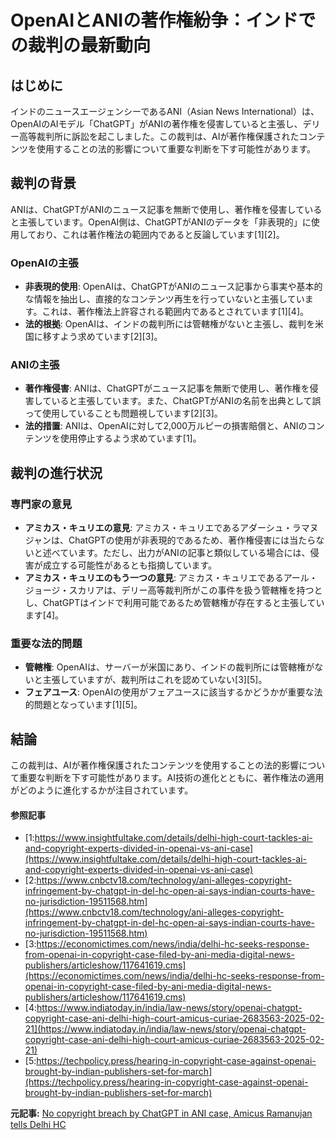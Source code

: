 # OpenAIとANIの著作権紛争：インドでの裁判の最新動向

## はじめに

インドのニュースエージェンシーであるANI（Asian News International）は、OpenAIのAIモデル「ChatGPT」がANIの著作権を侵害していると主張し、デリー高等裁判所に訴訟を起こしました。この裁判は、AIが著作権保護されたコンテンツを使用することの法的影響について重要な判断を下す可能性があります。

## 裁判の背景

ANIは、ChatGPTがANIのニュース記事を無断で使用し、著作権を侵害していると主張しています。OpenAI側は、ChatGPTがANIのデータを「非表現的」に使用しており、これは著作権法の範囲内であると反論しています[1][2]。

### OpenAIの主張

- **非表現的使用**: OpenAIは、ChatGPTがANIのニュース記事から事実や基本的な情報を抽出し、直接的なコンテンツ再生を行っていないと主張しています。これは、著作権法上許容される範囲内であるとされています[1][4]。
- **法的根拠**: OpenAIは、インドの裁判所には管轄権がないと主張し、裁判を米国に移すよう求めています[2][3]。

### ANIの主張

- **著作権侵害**: ANIは、ChatGPTがニュース記事を無断で使用し、著作権を侵害していると主張しています。また、ChatGPTがANIの名前を出典として誤って使用していることも問題視しています[2][3]。
- **法的措置**: ANIは、OpenAIに対して2,000万ルピーの損害賠償と、ANIのコンテンツを使用停止するよう求めています[1]。

## 裁判の進行状況

### 専門家の意見

- **アミカス・キュリエの意見**: アミカス・キュリエであるアダーシュ・ラマヌジャンは、ChatGPTの使用が非表現的であるため、著作権侵害には当たらないと述べています。ただし、出力がANIの記事と類似している場合には、侵害が成立する可能性があるとも指摘しています。
- **アミカス・キュリエのもう一つの意見**: アミカス・キュリエであるアール・ジョージ・スカリアは、デリー高等裁判所がこの事件を扱う管轄権を持つとし、ChatGPTはインドで利用可能であるため管轄権が存在すると主張しています[4]。

### 重要な法的問題

- **管轄権**: OpenAIは、サーバーが米国にあり、インドの裁判所には管轄権がないと主張していますが、裁判所はこれを認めていない[3][5]。
- **フェアユース**: OpenAIの使用がフェアユースに該当するかどうかが重要な法的問題となっています[1][5]。

## 結論

この裁判は、AIが著作権保護されたコンテンツを使用することの法的影響について重要な判断を下す可能性があります。AI技術の進化とともに、著作権法の適用がどのように進化するかが注目されています。

#### 参照記事
- [1:https://www.insightfultake.com/details/delhi-high-court-tackles-ai-and-copyright-experts-divided-in-openai-vs-ani-case](https://www.insightfultake.com/details/delhi-high-court-tackles-ai-and-copyright-experts-divided-in-openai-vs-ani-case)
- [2:https://www.cnbctv18.com/technology/ani-alleges-copyright-infringement-by-chatgpt-in-del-hc-open-ai-says-indian-courts-have-no-jurisdiction-19511568.htm](https://www.cnbctv18.com/technology/ani-alleges-copyright-infringement-by-chatgpt-in-del-hc-open-ai-says-indian-courts-have-no-jurisdiction-19511568.htm)
- [3:https://economictimes.com/news/india/delhi-hc-seeks-response-from-openai-in-copyright-case-filed-by-ani-media-digital-news-publishers/articleshow/117641619.cms](https://economictimes.com/news/india/delhi-hc-seeks-response-from-openai-in-copyright-case-filed-by-ani-media-digital-news-publishers/articleshow/117641619.cms)
- [4:https://www.indiatoday.in/india/law-news/story/openai-chatgpt-copyright-case-ani-delhi-high-court-amicus-curiae-2683563-2025-02-21](https://www.indiatoday.in/india/law-news/story/openai-chatgpt-copyright-case-ani-delhi-high-court-amicus-curiae-2683563-2025-02-21)
- [5:https://techpolicy.press/hearing-in-copyright-case-against-openai-brought-by-indian-publishers-set-for-march](https://techpolicy.press/hearing-in-copyright-case-against-openai-brought-by-indian-publishers-set-for-march)


**元記事:** [ No copyright breach by ChatGPT in ANI case, Amicus Ramanujan tells Delhi HC](https://bestmediainfo.com/mediainfo/mediainfo-digital/no-copyright-breach-by-chatgpt-in-ani-case-amicus-ramanujan-tells-delhi-hc-8840070)